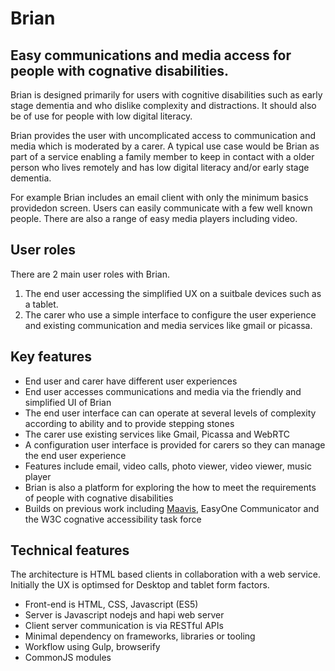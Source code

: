 # Brian

## Easy communications and media access for people with cognative disabilities.

Brian is designed primarily for users with cognitive disabilities such as early stage dementia and who dislike complexity and distractions. It should also be of use for people with low digital literacy.

Brian provides the user with uncomplicated access to communication and media which is moderated by a carer. A typical use case would be Brian as part of a service enabling a family member to keep in contact with a older person who lives remotely and has low digital literacy and/or early stage dementia. 

For example Brian includes an email client with only the minimum basics providedon screen. Users can easily communicate with a few well known people. There are also a range of easy media players including video.

## User roles
There are 2 main user roles with Brian.

1. The end user accessing the simplified UX on a suitbale devices such as a tablet.
2. The carer who use a simple interface to configure the user experience and existing communication and media services like gmail or picassa.

## Key features
* End user and carer have different user experiences
* End user accesses communications and media via the friendly and simplified UI of Brian
* The end user interface can can operate at several levels of complexity according to ability and to provide stepping stones
* The carer use existing services like Gmail, Picassa and WebRTC
* A configuration user interface is provided for carers so they can manage the end user experience
* Features include email, video calls, photo viewer, video viewer, music player
* Brian is also a platform for exploring the how to meet the requirements of people with cognative disabilities
* Builds on previous work including [Maavis](http://maavis.fullmeasure.co.uk), EasyOne Communicator and the W3C cognative accessibility task force

## Technical features

The architecture is HTML based clients in collaboration with a web service. Initially the UX is optimsed for Desktop and tablet form factors.

* Front-end is HTML, CSS, Javascript (ES5)
* Server is Javascript nodejs and hapi web server
* Client server communication is via RESTful APIs
* Minimal dependency on frameworks, libraries or tooling 
* Workflow using Gulp, browserify
* CommonJS modules
